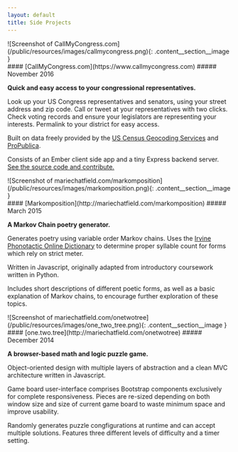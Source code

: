 ```yaml
---
layout: default
title: Side Projects
---
```


<div id="call-my-congress" class="content__section">
  <div class="content__section__media" markdown="block">
![Screenshot of CallMyCongress.com](/public/resources/images/callmycongress.png){: .content__section__image }
  </div>

  <div class="content__section__text" markdown="block">
#### [CallMyCongress.com](https://www.callmycongress.com)
##### November 2016

__Quick and easy access to your congressional representatives.__

Look up your US Congress representatives and senators, using your street address and zip code.
Call or tweet at your representatives with two clicks.
Check voting records and ensure your legislators are representing your interests.
Permalink to your district for easy access.

Built on data freely provided by the [US Census Geocoding Services](https://geocoding.geo.census.gov/) and [ProPublica](https://www.propublica.org/datastore/apis).

Consists of an Ember client side app and a tiny Express backend server. [See the source code and contribute.](https://github.com/mchat/call-my-congress)

  </div>
</div>


<div id="markomposition" class="content__section">
  <div class="content__section__media" markdown="block">
![Screenshot of mariechatfield.com/markomposition](/public/resources/images/markomposition.png){: .content__section__image }
  </div>
  <div class="content__section__text" markdown="block">
#### [Markomposition](http://mariechatfield.com/markomposition)
##### March 2015

__A Markov Chain poetry generator.__

Generates poetry using variable order Markov chains. Uses the
[Irvine Phonotactic Online Dictionary](http://www.iphod.com/) to determine
proper syllable count for forms which rely on strict meter.

Written in Javascript, originally adapted from introductory coursework written in Python.

Includes short descriptions of different poetic forms, as well as a basic explanation of Markov chains,
to encourage further exploration of these topics.
  </div>
</div>

<div id="one-two-tree" class="content__section">
  <div class="content__section__media" markdown="block">
![Screenshot of mariechatfield.com/onetwotree](/public/resources/images/one_two_tree.png){: .content__section__image }
  </div>
  <div class="content__section__text" markdown="block">
#### [one.two.tree](http://mariechatfield.com/onetwotree)
##### December 2014

__A browser-based math and logic puzzle game.__

Object-oriented design with multiple layers of abstraction and a clean MVC architecture written in Javascript.

Game board user-interface comprises Bootstrap components exclusively for complete responsiveness.
Pieces are re-sized depending on both window size and size of current game board to waste minimum space and improve usability.

Randomly generates puzzle congfigurations at runtime and can accept multiple solutions.
Features three different levels of difficulty and a timer setting.
  </div>
</div>
